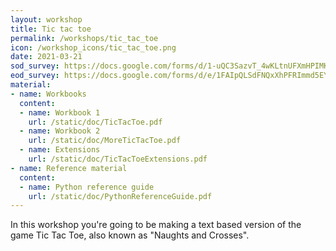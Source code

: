 ```yaml
---
layout: workshop
title: Tic tac toe
permalink: /workshops/tic_tac_toe
icon: /workshop_icons/tic_tac_toe.png
date: 2021-03-21
sod_survey: https://docs.google.com/forms/d/1-uQC3SazvT_4wKLtnUFXmHPIMKtO2K-UYiyEZudO0A0/edit
eod_survey: https://docs.google.com/forms/d/e/1FAIpQLSdFNQxXhPFRImmd5EYP412BtkyWs8G5fSkcz9PPasZ4PLzU3A/viewform?vc=0&c=0&w=1&flr=0&gxids=7628
material:
- name: Workbooks
  content:
  - name: Workbook 1
    url: /static/doc/TicTacToe.pdf
  - name: Workbook 2
    url: /static/doc/MoreTicTacToe.pdf
  - name: Extensions
    url: /static/doc/TicTacToeExtensions.pdf
- name: Reference material
  content:
  - name: Python reference guide
    url: /static/doc/PythonReferenceGuide.pdf
---
```


In this workshop you're going to be making a text based version of the game Tic Tac Toe, also known as "Naughts and Crosses".
